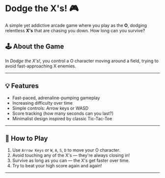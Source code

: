 # Dodge the X's! 🎮

A simple yet addictive arcade game where you play as the **O**, dodging relentless **X's** that are chasing you down. How long can you survive?

## 🕹️ About the Game

In *Dodge the X's!*, you control a O character moving around a  field, trying to avoid fast-approaching X enemies.


---

## 💡 Features

- Fast-paced, adrenaline-pumping gameplay  
- Increasing difficulty over time  
- Simple controls: Arrow keys or WASD  
- Score tracking (how many seconds can you last?)  
- Minimalist design inspired by classic Tic-Tac-Toe  

---

## 🚀 How to Play

1. Use `Arrow Keys` or `W`, `A`, `S`, `D` to move your O character.
2. Avoid touching any of the X's — they're always closing in!
3. Survive as long as you can — the X's get faster over time.
4. Try to beat your high score again and again!

---


